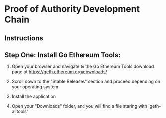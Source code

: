 # Proof of Authority Development Chain

## Instructions

## Step One:  Install Go Ethereum Tools:

1. Open your browser and navigate to the Go Ethereum Tools download page at https://geth.ethereum.org/downloads/

2. Scroll down to the "Stable Releases" section and proceed depending on your operating system

3. Install the application

4. Open your "Downloads" folder, and you will find a file staring with 'geth-alltools'
